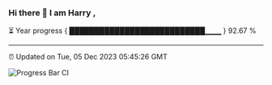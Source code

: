 ### Hi there 👋 I am Harry , 

⏳ Year progress { ███████████████████████████▁▁▁ } 92.67 %

---

⏰ Updated on Tue, 05 Dec 2023 05:45:26 GMT

![Progress Bar CI](https://github.com/duykhang68/duykhang68/workflows/Progress%20Bar%20CI/badge.svg)

